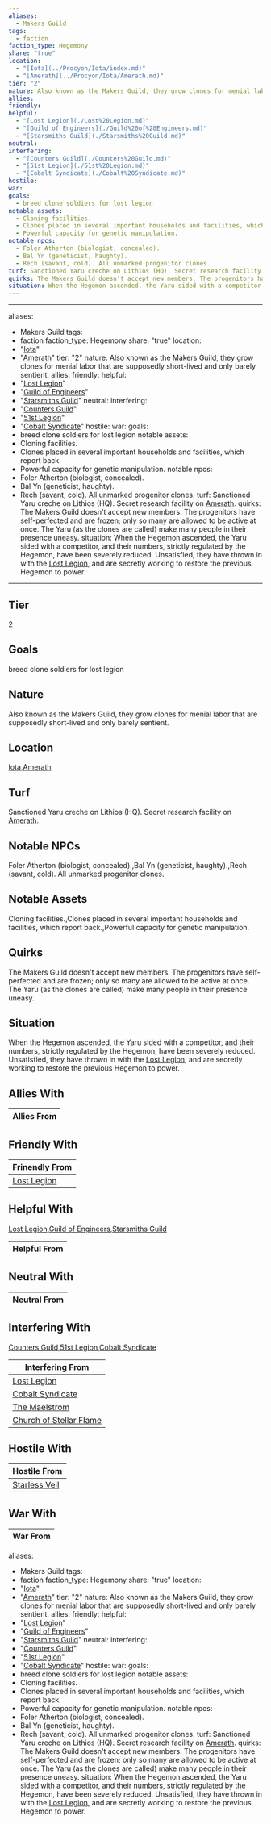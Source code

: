 ```yaml
---
aliases:
  - Makers Guild
tags:
  - faction
faction_type: Hegemony
share: "true"
location:
  - "[Iota](../Procyon/Iota/index.md)"
  - "[Amerath](../Procyon/Iota/Amerath.md)"
tier: "2"
nature: Also known as the Makers Guild, they grow clones for menial labor that are supposedly short-lived and only barely sentient.
allies: 
friendly: 
helpful:
  - "[Lost Legion](./Lost%20Legion.md)"
  - "[Guild of Engineers](./Guild%20of%20Engineers.md)"
  - "[Starsmiths Guild](./Starsmiths%20Guild.md)"
neutral: 
interfering:
  - "[Counters Guild](./Counters%20Guild.md)"
  - "[51st Legion](./51st%20Legion.md)"
  - "[Cobalt Syndicate](./Cobalt%20Syndicate.md)"
hostile: 
war: 
goals:
  - breed clone soldiers for lost legion
notable assets:
  - Cloning facilities.
  - Clones placed in several important households and facilities, which report back.
  - Powerful capacity for genetic manipulation.
notable npcs:
  - Foler Atherton (biologist, concealed).
  - Bal Yn (geneticist, haughty).
  - Rech (savant, cold). All unmarked progenitor clones.
turf: Sanctioned Yaru creche on Lithios (HQ). Secret research facility on [Amerath](../Procyon/Iota/Amerath.md).
quirks: The Makers Guild doesn't accept new members. The progenitors have self-perfected and are frozen; only so many are allowed to be active at once. The Yaru (as the clones are called) make many people in their presence uneasy.
situation: When the Hegemon ascended, the Yaru sided with a competitor, and their numbers, strictly regulated by the Hegemon, have been severely reduced. Unsatisfied, they have thrown in with the [Lost Legion](./Lost%20Legion.md), and are secretly working to restore the previous Hegemon to power.
---
```

---
aliases:
  - Makers Guild
tags:
  - faction
faction_type: Hegemony
share: "true"
location:
  - "[Iota](../Procyon/Iota/index.md)"
  - "[Amerath](../Procyon/Iota/Amerath.md)"
tier: "2"
nature: Also known as the Makers Guild, they grow clones for menial labor that are supposedly short-lived and only barely sentient.
allies:
friendly:
helpful:
  - "[Lost Legion](./Lost%20Legion.md)"
  - "[Guild of Engineers](./Guild%20of%20Engineers.md)"
  - "[Starsmiths Guild](./Starsmiths%20Guild.md)"
neutral:
interfering:
  - "[Counters Guild](./Counters%20Guild.md)"
  - "[51st Legion](./51st%20Legion.md)"
  - "[Cobalt Syndicate](./Cobalt%20Syndicate.md)"
hostile:
war:
goals:
  - breed clone soldiers for lost legion
notable assets:
  - Cloning facilities.
  - Clones placed in several important households and facilities, which report back.
  - Powerful capacity for genetic manipulation.
notable npcs:
  - Foler Atherton (biologist, concealed).
  - Bal Yn (geneticist, haughty).
  - Rech (savant, cold). All unmarked progenitor clones.
turf: Sanctioned Yaru creche on Lithios (HQ). Secret research facility on [Amerath](../Procyon/Iota/Amerath.md).
quirks: The Makers Guild doesn't accept new members. The progenitors have self-perfected and are frozen; only so many are allowed to be active at once. The Yaru (as the clones are called) make many people in their presence uneasy.
situation: When the Hegemon ascended, the Yaru sided with a competitor, and their numbers, strictly regulated by the Hegemon, have been severely reduced. Unsatisfied, they have thrown in with the [Lost Legion](./Lost%20Legion.md), and are secretly working to restore the previous Hegemon to power.
---
## Tier

2

## Goals

breed clone soldiers for lost legion

## Nature

Also known as the Makers Guild, they grow clones for menial labor that are supposedly short-lived and only barely sentient.

## Location

[Iota](../Procyon/Iota/index.md),[Amerath](../Procyon/Iota/Amerath.md)

## Turf

Sanctioned Yaru creche on Lithios (HQ). Secret research facility on [Amerath](Procyon/Iota/Amerath.md).

## Notable NPCs

Foler Atherton (biologist, concealed).,Bal Yn (geneticist, haughty).,Rech (savant, cold). All unmarked progenitor clones.

## Notable Assets

Cloning facilities.,Clones placed in several important households and facilities, which report back.,Powerful capacity for genetic manipulation.

## Quirks

The Makers Guild doesn't accept new members. The progenitors have self-perfected and are frozen; only so many are allowed to be active at once. The Yaru (as the clones are called) make many people in their presence uneasy.

## Situation

When the Hegemon ascended, the Yaru sided with a competitor, and their numbers, strictly regulated by the Hegemon, have been severely reduced. Unsatisfied, they have thrown in with the [Lost Legion](Factions/Lost%20Legion.md), and are secretly working to restore the previous Hegemon to power.

## Allies With



| Allies From |
| ----------- |


## Friendly With



| Frinendly From                           |
| ---------------------------------------- |
| [Lost Legion](./Lost%20Legion.md) |


## Helpful With

[Lost Legion](./Lost%20Legion.md),[Guild of Engineers](./Guild%20of%20Engineers.md),[Starsmiths Guild](./Starsmiths%20Guild.md)

| Helpful From |
| ------------ |


## Neutral With




| Neutral From |
| ------------ |



## Interfering With

[Counters Guild](./Counters%20Guild.md),[51st Legion](./51st%20Legion.md),[Cobalt Syndicate](./Cobalt%20Syndicate.md)


| Interfering From                                                 |
| ---------------------------------------------------------------- |
| [Lost Legion](./Lost%20Legion.md)                         |
| [Cobalt Syndicate](./Cobalt%20Syndicate.md)               |
| [The Maelstrom](./The%20Maelstrom.md)                     |
| [Church of Stellar Flame](./Church%20of%20Stellar%20Flame.md) |



## Hostile With




| Hostile From                                 |
| -------------------------------------------- |
| [Starless Veil](./Starless%20Veil.md) |



## War With



| War From |
| -------- |




aliases:
  - Makers Guild
tags:
  - faction
faction_type: Hegemony
share: "true"
location:
  - "[Iota](../Procyon/Iota/index.md)"
  - "[Amerath](../Procyon/Iota/Amerath.md)"
tier: "2"
nature: Also known as the Makers Guild, they grow clones for menial labor that are supposedly short-lived and only barely sentient.
allies:
friendly:
helpful:
  - "[Lost Legion](./Lost%20Legion.md)"
  - "[Guild of Engineers](./Guild%20of%20Engineers.md)"
  - "[Starsmiths Guild](./Starsmiths%20Guild.md)"
neutral:
interfering:
  - "[Counters Guild](./Counters%20Guild.md)"
  - "[51st Legion](./51st%20Legion.md)"
  - "[Cobalt Syndicate](./Cobalt%20Syndicate.md)"
hostile:
war:
goals:
  - breed clone soldiers for lost legion
notable assets:
  - Cloning facilities.
  - Clones placed in several important households and facilities, which report back.
  - Powerful capacity for genetic manipulation.
notable npcs:
  - Foler Atherton (biologist, concealed).
  - Bal Yn (geneticist, haughty).
  - Rech (savant, cold). All unmarked progenitor clones.
turf: Sanctioned Yaru creche on Lithios (HQ). Secret research facility on [Amerath](../Procyon/Iota/Amerath.md).
quirks: The Makers Guild doesn't accept new members. The progenitors have self-perfected and are frozen; only so many are allowed to be active at once. The Yaru (as the clones are called) make many people in their presence uneasy.
situation: When the Hegemon ascended, the Yaru sided with a competitor, and their numbers, strictly regulated by the Hegemon, have been severely reduced. Unsatisfied, they have thrown in with the [Lost Legion](./Lost%20Legion.md), and are secretly working to restore the previous Hegemon to power.
